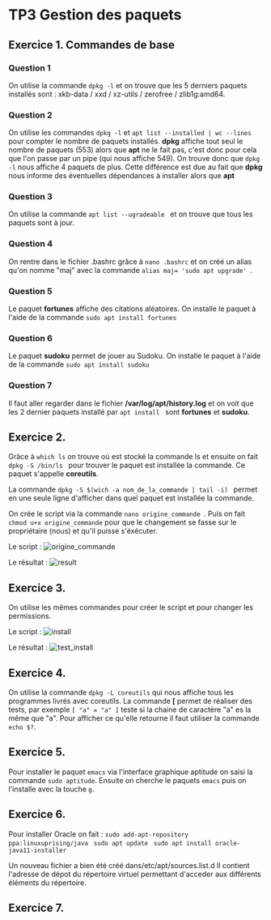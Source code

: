 # TP3 Gestion des paquets

## Exercice 1. Commandes de base

### Question 1

On utilise la commande ```dpkg -l``` et on trouve que les 5 derniers paquets installés sont : 
xkb-data /  xxd / xz-utils / zerofree / zlib1g:amd64.

### Question 2
On utilise les commandes ```dpkg -l``` et ```apt list --installed | wc --lines``` pour compter le nombre de paquets installés. **dpkg** affiche tout seul le nombre de paquets (553) alors que **apt**  ne le fait pas, c'est donc pour cela que l'on passe par un pipe (qui nous affiche 549).
On trouve donc que ```dpkg -l``` nous affiche 4 paquets de plus. Cette différence est due au fait que **dpkg** nous informe des éventuelles dépendances à installer alors que **apt** 

### Question 3
On utilise la commande ```apt list --ugradeable ``` et on trouve que tous les paquets sont à jour.

### Question 4
On rentre dans le fichier .bashrc grâce à ```nano .bashrc``` et on créé un alias qu'on nomme "maj" avec la commande ```alias maj= 'sudo apt upgrade' ```.

### Question 5
Le paquet  **fortunes** affiche des citations aléatoires.
On installe le paquet à l'aide de la commande ```sudo apt install fortunes ```  

### Question 6
Le paquet **sudoku** permet de jouer au Sudoku.
On installe le paquet à l'aide de la commande ```sudo apt install sudoku ```

### Question 7
Il faut aller regarder dans le fichier **/var/log/apt/history.log** et on voit que les 2 dernier paquets installé par ```apt install ``` sont **fortunes** et **sudoku**.

## Exercice 2.
Grâce à ```which ls``` on trouve où est stocké la commande ls et ensuite on fait ```dpkg -S /bin/ls ``` pour trouver le paquet est installée la commande. Ce paquet s'appelle **coreutils**.

La commande ```dpkg -S $(wich -a nom_de_la_commande | tail -i) ``` permet en une seule ligne d'afficher dans quel paquet est installée la commande.

On crée le script via la commande ```nano origine_commande ```. Puis on fait ```chmod u+x origine_commande``` pour que le changement se fasse sur le propriétaire (nous) et qu'il puisse s'éxécuter. 

Le script : 
![origine_commande](https://user-images.githubusercontent.com/60732798/76021867-53f23680-5f26-11ea-9f46-00955dec5f5c.png)

Le résultat : 
![result](https://user-images.githubusercontent.com/60732798/76022548-ab44d680-5f27-11ea-8671-62c3809c81b9.png)

## Exercice 3.
On utilise les mêmes commandes pour créer le script et pour changer les permissions.

Le script : 
![install](https://user-images.githubusercontent.com/60732798/76022444-75075700-5f27-11ea-9812-f35693394112.png)

Le résultat : 
![test_install](https://user-images.githubusercontent.com/60732798/76022510-9405e900-5f27-11ea-87ff-c7c58314692d.png)

## Exercice 4.

On utilise la commande ```dpkg -L coreutils``` qui nous affiche tous les programmes livrés avec coreutils.
La commande **[** permet de réaliser des tests, par exemple ```[ "a" = "a" ]``` teste si la chaine de caractère "a" es la même que "a". Pour afficher ce qu'elle retourne il faut utiliser la commande ```echo $?```.

## Exercice 5.

Pour installer le paquet ``emacs`` via l'interface graphique aptitude on saisi la commande ``` sudo aptitude ```. Ensuite on cherche le paquets ``emacs`` puis on l'installe avec la touche ``g``.

## Exercice 6.

Pour installer Oracle on fait : 
```sudo add-apt-repository ppa:linuxuprising/java ``` 
```sudo apt update ``` 
```sudo apt install oracle-java11-installer```

Un nouveau fichier a bien été créé dans/etc/apt/sources.list.d Il contient l'adresse de dépot du répertoire virtuel permettant d'acceder aux différents éléments du répertoire.

## Exercice 7.


